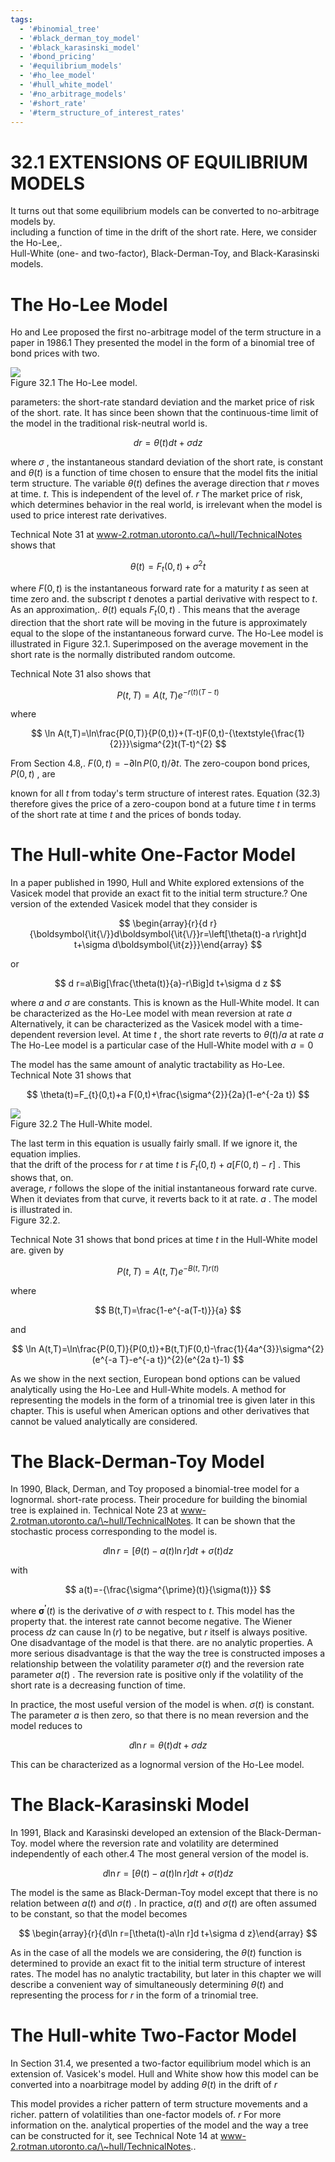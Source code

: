 ```yaml
---
tags:
  - '#binomial_tree'
  - '#black_derman_toy_model'
  - '#black_karasinski_model'
  - '#bond_pricing'
  - '#equilibrium_models'
  - '#ho_lee_model'
  - '#hull_white_model'
  - '#no_arbitrage_models'
  - '#short_rate'
  - '#term_structure_of_interest_rates'
---
```

# 32.1 EXTENSIONS OF EQUILIBRIUM MODELS  

It turns out that some equilibrium models can be converted to no-arbitrage models by.   
including a function of time in the drift of the short rate. Here, we consider the Ho-Lee,.   
Hull-White (one- and two-factor), Black-Derman-Toy, and Black-Karasinski models.  

# The Ho-Lee Model  

Ho and Lee proposed the first no-arbitrage model of the term structure in a paper in 1986.1 They presented the model in the form of a binomial tree of bond prices with two.  

![](6d4a47ffbdb629fdd519f70306568552ce97f37514bb45c41df1d918a79df8d2.jpg)  
Figure 32.1 The Ho-Lee model.  

parameters: the short-rate standard deviation and the market price of risk of the short. rate. It has since been shown that the continuous-time limit of the model in the traditional risk-neutral world is.  

$$
d r=\theta(t)d t+\sigma d z
$$  

where $\sigma$ , the instantaneous standard deviation of the short rate, is constant and $\theta(t)$ is a function of time chosen to ensure that the model fits the initial term structure. The variable $\theta(t)$ defines the average direction that $r$ moves at time. $t.$ This is independent of the level of. $r$ The market price of risk, which determines behavior in the real world, is irrelevant when the model is used to price interest rate derivatives.  

Technical Note 31 at www-2.rotman.utoronto.ca/\~hull/TechnicalNotes shows that  

$$
\theta(t)=F_{t}(0,t)+\sigma^{2}t
$$  

where $F(0,t)$ is the instantaneous forward rate for a maturity $t$ as seen at time zero and. the subscript $t$ denotes a partial derivative with respect to $t.$ As an approximation,. $\theta(t)$ equals $F_{t}(0,t)$ . This means that the average direction that the short rate will be moving in the future is approximately equal to the slope of the instantaneous forward curve. The Ho-Lee model is illustrated in Figure 32.1. Superimposed on the average movement in the short rate is the normally distributed random outcome.  

Technical Note 31 also shows that  

$$
P(t,T)=A(t,T)e^{-r(t)(T-t)}
$$  

where  

$$
\ln A(t,T)=\ln\frac{P(0,T)}{P(0,t)}+(T-t)F(0,t)-{\textstyle{\frac{1}{2}}}\sigma^{2}t(T-t)^{2}
$$  

From Section 4.8,. $F(0,t)=-\partial\ln P(0,t)/\partial t.$ The zero-coupon bond prices, $P(0,t)$ , are  

known for all $t$ from today's term structure of interest rates. Equation (32.3) therefore gives the price of a zero-coupon bond at a future time $t$ in terms of the short rate at time $t$ and the prices of bonds today.  

# The Hull-white One-Factor Model  

In a paper published in 1990, Hull and White explored extensions of the Vasicek model that provide an exact fit to the initial term structure.? One version of the extended Vasicek model that they consider is  

$$
\begin{array}{r}{d r}{\boldsymbol{\it{\/}}d\boldsymbol{\it{\/}}r=\left[\theta(t)-a r\right]d t+\sigma d\boldsymbol{\it{z}}}\end{array}
$$  

or  

$$
d r=a\Big[\frac{\theta(t)}{a}-r\Big]d t+\sigma d z
$$  

where $a$ and $\sigma$ are constants. This is known as the Hull-White model. It can be characterized as the Ho-Lee model with mean reversion at rate $a$ Alternatively, it can be characterized as the Vasicek model with a time-dependent reversion level. At time $t$ , the short rate reverts to $\theta(t)/a$ at rate $a$ The Ho-Lee model is a particular case of the Hull-White model with $a=0$  

The model has the same amount of analytic tractability as Ho-Lee. Technical Note 31 shows that  

$$
\theta(t)=F_{t}(0,t)+a F(0,t)+\frac{\sigma^{2}}{2a}(1-e^{-2a t})
$$  

![](53ada3c979522778c64b5238e5e8d5122391a01f1e26cafda1849e70442ab8db.jpg)  
Figure 32.2 The Hull-White model.  

The last term in this equation is usually fairly small. If we ignore it, the equation implies.   
that the drift of the process for $r$ at time $t$ is $F_{t}(0,t)+a[F(0,t)-r]$ . This shows that, on.   
average, $r$ follows the slope of the initial instantaneous forward rate curve. When it deviates from that curve, it reverts back to it at rate. $a$ . The model is illustrated in.   
Figure 32.2.  

Technical Note 31 shows that bond prices at time $t$ in the Hull-White model are. given by  

$$
P(t,T)=A(t,T)e^{-B(t,T)r(t)}
$$  

where  

$$
B(t,T)=\frac{1-e^{-a(T-t)}}{a}
$$  

and  

$$
\ln A(t,T)=\ln\frac{P(0,T)}{P(0,t)}+B(t,T)F(0,t)-\frac{1}{4a^{3}}\sigma^{2}(e^{-a T}-e^{-a t})^{2}(e^{2a t}-1)
$$  

As we show in the next section, European bond options can be valued analytically using the Ho-Lee and Hull-White models. A method for representing the models in the form of a trinomial tree is given later in this chapter. This is useful when American options and other derivatives that cannot be valued analytically are considered.  

# The Black-Derman-Toy Model  

In 1990, Black, Derman, and Toy proposed a binomial-tree model for a lognormal. short-rate process. Their procedure for building the binomial tree is explained in. Technical Note 23 at www-2.rotman.utoronto.ca/\~hull/TechnicalNotes. It can be shown that the stochastic process corresponding to the model is.  

$$
d\ln r=[\theta(t)-a(t)\ln r]d t+\sigma(t)d z
$$  

with  

$$
a(t)=-{\frac{\sigma^{\prime}(t)}{\sigma(t)}}
$$  

where $\boldsymbol{\sigma^{\prime}}(t)$ is the derivative of $\sigma$ with respect to $t.$ This model has the property that. the interest rate cannot become negative. The Wiener process $d z$ can cause $\ln(r)$ to be negative, but $r$ itself is always positive. One disadvantage of the model is that there. are no analytic properties. A more serious disadvantage is that the way the tree is constructed imposes a relationship between the volatility parameter $\sigma(t)$ and the reversion rate parameter $a(t)$ . The reversion rate is positive only if the volatility of the short rate is a decreasing function of time.  

In practice, the most useful version of the model is when. $\sigma(t)$ is constant. The parameter $a$ is then zero, so that there is no mean reversion and the model reduces to  

$$
d\ln r=\theta(t)d t+\sigma d z
$$  

This can be characterized as a lognormal version of the Ho-Lee model.  

# The Black-Karasinski Model  

In 1991, Black and Karasinski developed an extension of the Black-Derman-Toy. model where the reversion rate and volatility are determined independently of each other.4 The most general version of the model is.  

$$
d\ln r=[\theta(t)-a(t)\ln r]d t+\sigma(t)d z
$$  

The model is the same as Black-Derman-Toy model except that there is no relation between $a(t)$ and $\sigma(t)$ . In practice, $a(t)$ and $\sigma(t)$ are often assumed to be constant, so that the model becomes  

$$
\begin{array}{r}{d\ln r=[\theta(t)-a\ln r]d t+\sigma d z}\end{array}
$$  

As in the case of all the models we are considering, the $\theta(t)$ function is determined to provide an exact fit to the initial term structure of interest rates. The model has no analytic tractability, but later in this chapter we will describe a convenient way of simultaneously determining $\theta(t)$ and representing the process for $r$ in the form of a trinomial tree.  

# The Hull-white Two-Factor Model  

In Section 31.4, we presented a two-factor equilibrium model which is an extension of. Vasicek's model. Hull and White show how this model can be converted into a noarbitrage model by adding $\theta(t)$ in the drift of $r$  

This model provides a richer pattern of term structure movements and a richer. pattern of volatilities than one-factor models of. $r$ For more information on the. analytical properties of the model and the way a tree can be constructed for it, see Technical Note 14 at www-2.rotman.utoronto.ca/\~hull/TechnicalNotes..  
